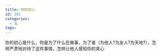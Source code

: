 ```yaml
---
title: 你的初心
id: 181
categories:
  - 无
tags:
---
```


你的初心是什么，你是为了什么在做事，为了谁（为他人?为友人?为天地?），怎样严肃地对待了这件事情，怎样让他人感知你的真心